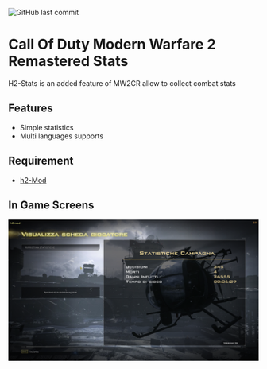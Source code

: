 ![GitHub last commit](https://img.shields.io/github/last-commit/Martos/h2-stats)
# Call Of Duty Modern Warfare 2 Remastered Stats

H2-Stats is an added feature of MW2CR allow to collect combat stats

## Features

- Simple statistics
- Multi languages supports

## Requirement

* [h2-Mod](https://github.com/fedddddd/h2-mod)

## In Game Screens

![Alt text](/screens/001.png?raw=true "Stats Menu")